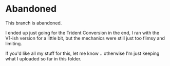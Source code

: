 # Abandoned

This branch is abandoned.

I ended up just going for the Trident Conversion in the end, I ran with the V1-ish version for a little bit, but the mechanics were still just too flimsy and limiting.

If you'd like all my stuff for this, let me know .. otherwise I'm just keeping what I uploaded so far in this folder.